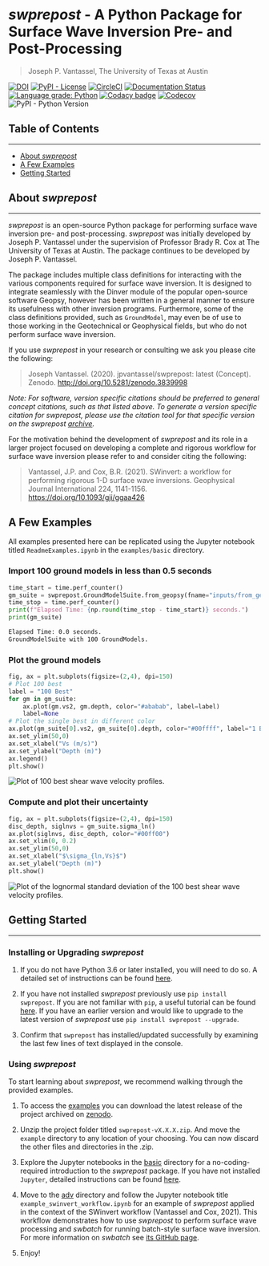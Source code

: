 # _swprepost_ - A Python Package for Surface Wave Inversion Pre- and Post-Processing

> Joseph P. Vantassel, The University of Texas at Austin

[![DOI](https://zenodo.org/badge/222287042.svg)](https://zenodo.org/badge/latestdoi/222287042)
[![PyPI - License](https://img.shields.io/pypi/l/hvsrpy)](https://github.com/jpvantassel/swprepost/blob/main/LICENSE.txt)
[![CircleCI](https://circleci.com/gh/jpvantassel/swprepost.svg?style=svg)](https://circleci.com/gh/jpvantassel/swprepost)
[![Documentation Status](https://readthedocs.org/projects/swprepost/badge/?version=latest)](https://swprepost.readthedocs.io/en/latest/?badge=latest)
[![Language grade: Python](https://img.shields.io/lgtm/grade/python/g/jpvantassel/swprepost.svg?logo=lgtm&logoWidth=18)](https://lgtm.com/projects/g/jpvantassel/swprepost/context:python)
[![Codacy badge](https://app.codacy.com/project/badge/Grade/150eb75dee3848f5bbfac0d9f2c33644)](https://www.codacy.com/manual/jpvantassel/swprepost?utm_source=github.com&amp;utm_medium=referral&amp;utm_content=jpvantassel/swprepost&amp;utm_campaign=Badge_Grade)
[![Codecov](https://codecov.io/gh/jpvantassel/swprepost/branch/main/graph/badge.svg?token=N5kQxjr2RB)](https://codecov.io/gh/jpvantassel/swprepost)
![PyPI - Python Version](https://img.shields.io/pypi/pyversions/swprepost)

## Table of Contents

---

- [About _swprepost_](#About-swprepost)
- [A Few Examples](#A-Few-Examples)
- [Getting Started](#Getting-Started)

## About _swprepost_

---

_swprepost_ is an open-source Python package for performing surface wave
inversion pre- and post-processing. _swprepost_ was initially developed by
Joseph P. Vantassel under the supervision of Professor Brady R. Cox at
The University of Texas at Austin. The package continues to be developed by
Joseph P. Vantassel.

The package includes multiple class definitions for interacting with the various
components required for surface wave inversion. It is designed to integrate
seamlessly with the Dinver module of the popular open-source software Geopsy,
however has been written in a general manner to ensure its usefulness with other
inversion programs. Furthermore, some of the class definitions provided, such as
`GroundModel`, may even be of use to those working in the Geotechnical or
Geophysical fields, but who do not perform surface wave inversion.

If you use _swprepost_ in your research or consulting we ask you please cite the
following:

> Joseph Vantassel. (2020). jpvantassel/swprepost: latest (Concept). Zenodo.
> http://doi.org/10.5281/zenodo.3839998

_Note: For software, version specific citations should be preferred to general_
_concept citations, such as that listed above. To generate a version specific_
_citation for _swprepost_, please use the citation tool for that specific_
_version on the _swprepost_ [archive](https://doi.org/10.5281/zenodo.3839998)._

For the motivation behind the development of _swprepost_ and its role in a
larger project focused on developing a complete and rigorous workflow for
surface wave inversion please refer to and consider citing the following:

> Vantassel, J.P. and Cox, B.R. (2021). SWinvert: a workflow for performing
> rigorous 1-D surface wave inversions. Geophysical Journal International
> 224, 1141-1156. https://doi.org/10.1093/gji/ggaa426

## A Few Examples

All examples presented here can be replicated using the Jupyter notebook titled
`ReadmeExamples.ipynb` in the `examples/basic` directory.

### Import 100 ground models in less than 0.5 seconds

```Python
time_start = time.perf_counter()
gm_suite = swprepost.GroundModelSuite.from_geopsy(fname="inputs/from_geopsy_100gm.txt")
time_stop = time.perf_counter()
print(f"Elapsed Time: {np.round(time_stop - time_start)} seconds.")
print(gm_suite)
```

```Bash
Elapsed Time: 0.0 seconds.
GroundModelSuite with 100 GroundModels.
```

### Plot the ground models

```Python
fig, ax = plt.subplots(figsize=(2,4), dpi=150)
# Plot 100 best
label = "100 Best"
for gm in gm_suite:
    ax.plot(gm.vs2, gm.depth, color="#ababab", label=label)
    label=None
# Plot the single best in different color
ax.plot(gm_suite[0].vs2, gm_suite[0].depth, color="#00ffff", label="1 Best")
ax.set_ylim(50,0)
ax.set_xlabel("Vs (m/s)")
ax.set_ylabel("Depth (m)")
ax.legend()
plt.show()
```

![Plot of 100 best shear wave velocity profiles.](figs/100bestvs.svg)

### Compute and plot their uncertainty

```Python
fig, ax = plt.subplots(figsize=(2,4), dpi=150)
disc_depth, siglnvs = gm_suite.sigma_ln()
ax.plot(siglnvs, disc_depth, color="#00ff00")
ax.set_xlim(0, 0.2)
ax.set_ylim(50,0)
ax.set_xlabel("$\sigma_{ln,Vs}$")
ax.set_ylabel("Depth (m)")
plt.show()
```

![Plot of the lognormal standard deviation of the 100 best shear wave velocity profiles.](figs/siglnvs.svg)

## Getting Started

---

### Installing or Upgrading _swprepost_

1.  If you do not have Python 3.6 or later installed, you will need to do
so. A detailed set of instructions can be found
[here](https://jpvantassel.github.io/python3-course/#/intro/installing_python).

2.  If you have not installed _swprepost_ previously use
`pip install swprepost`. If you are not familiar with `pip`, a useful tutorial
can be found [here](https://jpvantassel.github.io/python3-course/#/intro/pip).
If you have an earlier version and would like to upgrade to the latest version
of _swprepost_ use `pip install swprepost --upgrade`.

3.  Confirm that `swprepost` has installed/updated successfully by examining the
last few lines of text displayed in the console.

### Using _swprepost_

To start learning about _swprepost_, we recommend walking through the
provided examples.

1.  To access the
  [examples](https://github.com/jpvantassel/swprepost/tree/main/examples)
  you can download the latest release of the project archived on
  [zenodo](https://doi.org/10.5281/zenodo.3839998).
  
2.  Unzip the project folder titled `swprepost-vX.X.X.zip`. And move the
  `example` directory to any location of your choosing. You can now discard
  the other files and directories in the .zip.

3.  Explore the Jupyter notebooks in the
  [basic](https://github.com/jpvantassel/swprepost/tree/main/examples/basic)
  directory for a no-coding-required introduction to the _swprepost_ package.
  If you have not installed `Jupyter`, detailed instructions can be found
  [here](https://jpvantassel.github.io/python3-course/#/intro/installing_jupyter).

4.  Move to the
  [adv](https://github.com/jpvantassel/swprepost/tree/main/examples/adv)
  directory and follow the Jupyter notebook title
  `example_swinvert_workflow.ipynb` for
  an example of _swprepost_ applied in the context of the SWinvert workflow
  (Vantassel and Cox, 2021). This workflow demonstrates how to use _swprepost_
  to perform surface wave processing and _swbatch_ for running batch-style
  surface wave inversion. For more information on _swbatch_ see
  [its GitHub page](https://github.com/jpvantassel/swbatch).

5.  Enjoy!
